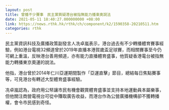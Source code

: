 ```yaml
---
layout: post
title: 曾播不少賽事　民主黨質疑港台被指無能力播東奧說法
date: 2021-05-11 18:40:27.000000000 +08:00
link: https://news.rthk.hk/rthk/ch/component/k2/1590358-20210511.htm
categories: rthk
---
```


民主黨資訊科技及廣播政策副發言人冼卓嵐表示，港台過去有不少轉播體育賽事經驗，例如港台電視32頻道曾於2019年直播本港賀歲盃足球賽，而相關賽事至今仍可網上重溫，反映港台善用頻道，亦有能力直播體育盛事，他質疑香港電台被指無能力轉播東京奧運的說法。

他指，港台曾於2014年仁川亞運期間製作「亞運直擊」節目，總結每日焦點賽事等，可見港台有轉述大型體育盛事經驗。

冼卓嵐認為，政府用公帑讓市民有機會觀賞體育盛事並支持本地運動員本屬樂事，但他關注商營電視台可從中賺取廣告收益，而港台作為公營廣播機構卻不獲轉播權，會令市民感到奇怪。
